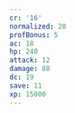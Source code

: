 ```yaml
---
cr: '16'
normalized: 20
profBonus: 5
ac: 18
hp: 240
attack: 12
damage: 80
dc: 19
save: 11
xp: 15000
---
```

